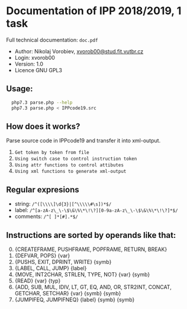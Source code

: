 # Documentation of IPP 2018/2019, 1 task 
Full technical documentation: `doc.pdf`
* Author: Nikolaj Vorobiev, xvorob00@stud.fit.vutbr.cz
* Login: xvorob00
* Version: 1.0
* Licence GNU GPL3

## Usage: 
```bash
  php7.3 parse.php --help
  php7.3 parse.php < IPPcode19.src
```
## How does it works?
Parse source code in IPPcode19 and transfer it into xml-output.
  1. `Get token by token from file`
  2. `Using switch case to control instruction token`
  3. `Using attr functions to control attibutes`
  4. `Using xml functions to generate xml-output`
  
## Regular expresions
  - string: `/^([\\\\]\d{3}|[^\\\\\#\s])*$/`
  - label: `/^[a-zA-z\_\-\$\&\%\*\!\?][0-9a-zA-z\_\-\$\&\%\*\!\?]*$/`
  - comments: `/^[ ]*[#].*$/`
  
## Instructions are sorted by operands like that:
  0. {CREATEFRAME, PUSHFRAME, POPFRAME, RETURN, BREAK}
  1. {DEFVAR, POPS} {var}
  2. {PUSHS, EXIT, DPRINT, WRITE} {symb}
  3. {LABEL, CALL, JUMP} {label}
  4. {MOVE, INT2CHAR, STRLEN, TYPE, NOT} {var} {symb}
  5. {READ} {var} {typ}
  6. {ADD, SUB, MUL, IDIV, LT, GT, EQ, AND, OR, STR2INT, CONCAT, GETCHAR, SETCHAR} {var} {symb} {symb}
  7. {JUMPIFEQ, JUMPIFNEQ} {label} {symb} {symb}

